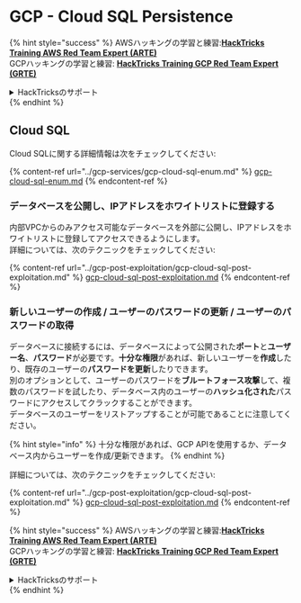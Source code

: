 # GCP - Cloud SQL Persistence

{% hint style="success" %}
AWSハッキングの学習と練習:<img src="/.gitbook/assets/image.png" alt="" data-size="line">[**HackTricks Training AWS Red Team Expert (ARTE)**](https://training.hacktricks.xyz/courses/arte)<img src="/.gitbook/assets/image.png" alt="" data-size="line">\
GCPハッキングの学習と練習: <img src="/.gitbook/assets/image (2).png" alt="" data-size="line">[**HackTricks Training GCP Red Team Expert (GRTE)**<img src="/.gitbook/assets/image (2).png" alt="" data-size="line">](https://training.hacktricks.xyz/courses/grte)

<details>

<summary>HackTricksのサポート</summary>

* [**サブスクリプションプラン**](https://github.com/sponsors/carlospolop)をチェック！
* 💬 [**Discordグループ**](https://discord.gg/hRep4RUj7f)に参加するか、[**telegramグループ**](https://t.me/peass)に参加するか、**Twitter** 🐦 [**@hacktricks\_live**](https://twitter.com/hacktricks\_live)**をフォロー**してください。
* **HackTricks**と**HackTricks Cloud**のGitHubリポジトリにPRを提出して**ハッキングテクニックを共有**してください。

</details>
{% endhint %}

## Cloud SQL

Cloud SQLに関する詳細情報は次をチェックしてください:

{% content-ref url="../gcp-services/gcp-cloud-sql-enum.md" %}
[gcp-cloud-sql-enum.md](../gcp-services/gcp-cloud-sql-enum.md)
{% endcontent-ref %}

### データベースを公開し、IPアドレスをホワイトリストに登録する

内部VPCからのみアクセス可能なデータベースを外部に公開し、IPアドレスをホワイトリストに登録してアクセスできるようにします。\
詳細については、次のテクニックをチェックしてください:

{% content-ref url="../gcp-post-exploitation/gcp-cloud-sql-post-exploitation.md" %}
[gcp-cloud-sql-post-exploitation.md](../gcp-post-exploitation/gcp-cloud-sql-post-exploitation.md)
{% endcontent-ref %}

### 新しいユーザーの作成 / ユーザーのパスワードの更新 / ユーザーのパスワードの取得

データベースに接続するには、データベースによって公開された**ポート**と**ユーザー名**、**パスワード**が必要です。**十分な権限**があれば、新しいユーザーを**作成**したり、既存のユーザーの**パスワードを更新**したりできます。\
別のオプションとして、ユーザーのパスワードを**ブルートフォース攻撃**して、複数のパスワードを試したり、データベース内のユーザーの**ハッシュ化された**パスワードにアクセスしてクラックすることができます。\
データベースのユーザーをリストアップすることが可能であることに注意してください。

{% hint style="info" %}
十分な権限があれば、GCP APIを使用するか、データベース内からユーザーを作成/更新できます。
{% endhint %}

詳細については、次のテクニックをチェックしてください:

{% content-ref url="../gcp-post-exploitation/gcp-cloud-sql-post-exploitation.md" %}
[gcp-cloud-sql-post-exploitation.md](../gcp-post-exploitation/gcp-cloud-sql-post-exploitation.md)
{% endcontent-ref %}

{% hint style="success" %}
AWSハッキングの学習と練習:<img src="/.gitbook/assets/image.png" alt="" data-size="line">[**HackTricks Training AWS Red Team Expert (ARTE)**](https://training.hacktricks.xyz/courses/arte)<img src="/.gitbook/assets/image.png" alt="" data-size="line">\
GCPハッキングの学習と練習: <img src="/.gitbook/assets/image (2).png" alt="" data-size="line">[**HackTricks Training GCP Red Team Expert (GRTE)**<img src="/.gitbook/assets/image (2).png" alt="" data-size="line">](https://training.hacktricks.xyz/courses/grte)

<details>

<summary>HackTricksのサポート</summary>

* [**サブスクリプションプラン**](https://github.com/sponsors/carlospolop)をチェック！
* 💬 [**Discordグループ**](https://discord.gg/hRep4RUj7f)に参加するか、[**telegramグループ**](https://t.me/peass)に参加するか、**Twitter** 🐦 [**@hacktricks\_live**](https://twitter.com/hacktricks\_live)**をフォロー**してください。
* **HackTricks**と**HackTricks Cloud**のGitHubリポジトリにPRを提出して**ハッキングテクニックを共有**してください。

</details>
{% endhint %}
